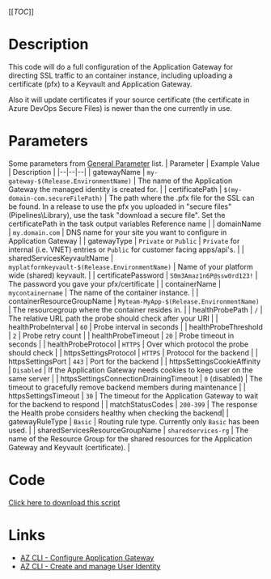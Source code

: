 [[_TOC_]]

# Description
This code will do a full configuration of the Application Gateway for directing SSL traffic to an container instance, including uploading a certificate (pfx) to a Keyvault and Application Gateway.

Also it will update certificates if your source certificate (the certificate in Azure DevOps Secure Files) is newer than the one currently in use.

# Parameters
Some parameters from [General Parameter](/Azure/Azure-CLI-Snippets) list.
| Parameter | Example Value | Description |
|--|--|--|
| gatewayName | `my-gateway-$(Release.EnvironmentName)` | The name of the Application Gateway the managed identity is created for. |
| certificatePath | `$(my-domain-com.secureFilePath)` | The path where the .pfx file for the SSL can be found. In a release to use the pfx you uploaded in "secure files" (Pipelines\Library), use the task "download a secure file". Set the certificatePath in the task output variables Reference name |
| domainName | `my.domain.com` | DNS name for your site you want to configure in Application Gateway |
| gatewayType | `Private` or `Public` | `Private` for internal (i.e. VNET) entries or `Public` for customer facing apps/api's. |
| sharedServicesKeyvaultName | `myplatformkeyvault-$(Release.EnvironmentName)` | Name of your platform wide (shared) keyvault. |
| certificatePassword | `S0m3Amaz1n6P@ssw0rd123!` | The password you gave your pfx/certificate |
| containerName | `mycontainername` | The name of the container instance. |
| containerResourceGroupName | `Myteam-MyApp-$(Release.EnvironmentName)` | The resourcegroup where the container resides in. |
| healthProbePath | `/` | The relative URL path the probe should check after your URI |
| healthProbeInterval | `60` | Probe interval in seconds |
| healthProbeThreshold | `2` | Probe retry count |
| healthProbeTimeout | `20` | Probe timeout in seconds |
| healthProbeProtocol | `HTTPS` | Over which protocol the probe should check |
| httpsSettingsProtocol  | `HTTPS` | Protocol for the backend |
| httpsSettingsPort | `443` | Port for the backend |
| httpsSettingsCookieAffinity | `Disabled` | If the Application Gateway needs cookies to keep user on the same server |
| httpsSettingsConnectionDrainingTimeout | `0` (disabled) | The timeout to gracefully remove backend members during maintenance |
| httpsSettingsTimeout | `30` | The timeout for the Application Gateway to wait for the backend to respond |
| matchStatusCodes | `200-399` | The response the Health probe considers healthy when checking the backend|
| gatewayRuleType | `Basic` | Routing rule type. Currently only `Basic` has been used. |
| sharedServicesResourceGroupName | `sharedservices-rg` | The name of the Resource Group for the shared resources for the Application Gateway and Keyvault (certificate). |


# Code
[Click here to download this script](../../../../src/Application-Gateway/Create-Application-Gateway-Entrypoint-for-ContainerInstance.ps1)

# Links

- [AZ CLI - Configure Application Gateway](https://docs.microsoft.com/en-us/cli/azure/network/application-gateway?view=azure-cli-latest)
- [AZ CLI - Create and manage User Identity](https://docs.microsoft.com/en-us/cli/azure/identity?view=azure-cli-latest)